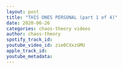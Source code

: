 ```yaml
---
layout: post
title: "THIS ONES PERSONAL (part 1 of 4)"
date: 2020-06-26
categories: chaos-theory videos
author: chaos-theory
spotify_track_id: 
youtube_video_id: zie0CXxzGMU
apple_track_id: 
youtube_metadata: 
---
```

